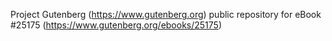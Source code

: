 Project Gutenberg (https://www.gutenberg.org) public repository for eBook #25175 (https://www.gutenberg.org/ebooks/25175)
